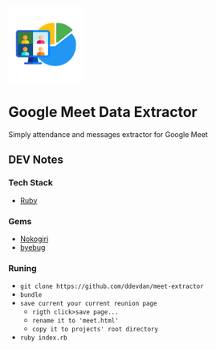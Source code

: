 <img src="assets/images/icon.png" width="150">

# Google Meet Data Extractor

Simply attendance and messages extractor for Google Meet

## **DEV Notes**

### **Tech Stack**

- [Ruby](https://www.ruby-lang.org/)

### Gems

- [Nokogiri](https://nokogiri.org/)
- [byebug](https://github.com/deivid-rodriguez/byebug)

### Runing

- `git clone https://github.com/ddevdan/meet-extractor`
- `bundle`
- `save current your current reunion page`
    - `rigth click>save page...`
    - `rename it to 'meet.html'`
    - `copy it to projects' root directory`
- `ruby index.rb`
